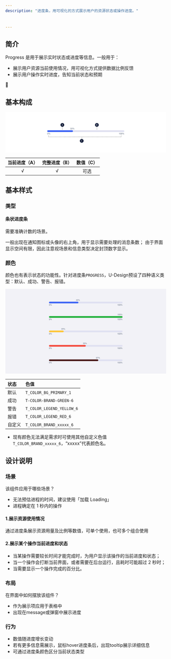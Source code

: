 ```yaml
---
description: "进度条，用可视化的方式展示用户的资源状态或操作进度。"


---
```


<!--副标题具体写法见源代码模式-->

## 简介

Progress 是用于展示实时状态或进度等信息。一般用于：

- 展示用户资源当前使用情况，用可视化方式提供数据比例反馈
- 展示用户操作实时进度，告知当前状态和预期



## 基本构成

![](../../../images/Progress/forms_01.png)

| 当前进度（A） | 完整进度（B） | 数值（C） |
| :-----------: | :-----------: | :-------: |
|       √       |       √       |   可选    |



## 基本样式

### 类型

#### 条状进度条

需要准确计数的场景。

一般出现在通知图标或头像的右上角，用于显示需要处理的消息条数； 由于界面显示空间有限，因此注意视场景和信息类型决定封顶数字显示。

### 颜色

颜色也有表示状态的功能性。针对进度条`PROGRESS`，U-Design预设了四种语义类型：默认、成功、警告、报错。

![](../../../images/Slider/styles_01-8184353.png)

| 状态   | 色值                      |
| :----- | :------------------------ |
| 默认   | `T_COLOR_BG_PRIMARY_1`    |
| 成功   | `T-COLOR-BRAND-GREEN-6`   |
| 警告   | `T_COLOR_LEGEND_YELLOW_6` |
| 报错   | `T_COLOR_LEGEND_RED_6`    |
| 自定义 | `T_COLOR_BRAND_xxxxx_6`   |

- 现有颜色无法满足需求时可使用其他自定义色值`T_COLOR_BRAND_xxxxx_6`，“xxxxx”代表颜色名。


## 设计说明

### 场景

该组件应用于哪些场景？

- 无法预估进程的时间，建议使用「加载 Loading」
- 进程确定在 1 秒内的操作

#### 1.展示资源使用情况

通过进度条展示资源用量及比例等数值，可单个使用，也可多个组合使用

#### 2.展示某个操作当前进度和状态

- 当某操作需要较长时间才能完成时，为用户显示该操作的当前进度和状态；
- 当一个操作会打断当前界面，或者需要在后台运行，且耗时可能超过 2 秒时；
- 当需要显示一个操作完成的百分比。

### 布局

在界面中如何摆放该组件？

- 作为展示项应用于表格中
- 出现在message或弹窗中展示进度

### 行为

- 数值随进度增长变动
- 若有更多信息需展示，鼠标hover进度条后，出现tooltip展示详细信息
- 可通过进度条颜色区分当前状态类型
